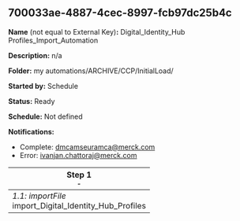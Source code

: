 ## 700033ae-4887-4cec-8997-fcb97dc25b4c

**Name** (not equal to External Key)**:** Digital_Identity_Hub Profiles_Import_Automation

**Description:** n/a

**Folder:** my automations/ARCHIVE/CCP/InitialLoad/

**Started by:** Schedule

**Status:** Ready

**Schedule:** Not defined

**Notifications:**

* Complete: dmcamseuramca@merck.com
* Error: ivanjan.chattoraj@merck.com

| Step 1<br>_<small>-</small>_ |
| --- |
| _1.1: importFile_<br>import_Digital_Identity_Hub_Profiles |
